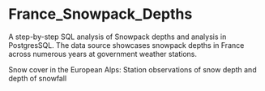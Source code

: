 # France_Snowpack_Depths
A step-by-step SQL analysis of Snowpack depths and analysis in PostgresSQL. The data source showcases snowpack depths in France across numerous years at government weather stations.

Snow cover in the European Alps: Station observations of snow depth and depth of snowfall
